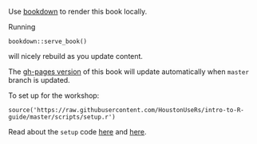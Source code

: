 
Use [bookdown](https://bookdown.org/yihui/bookdown/) to render this book locally.

Running

```
bookdown::serve_book()
```

will nicely rebuild as you update content.

The [gh-pages version](https://houstonusers.github.io/intro-to-R-guide/) of this book will update automatically when `master` branch is updated.

To set up for the workshop:

```
source('https://raw.githubusercontent.com/HoustonUseRs/intro-to-R-guide/master/scripts/setup.r')
```

Read about the `setup` code [here](./setup.md) and [here](https://github.com/HoustonUseRs/intro-to-R-guide/blob/master/scripts/setup.r).